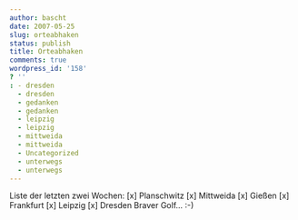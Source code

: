 ```yaml
---
author: bascht
date: 2007-05-25
slug: orteabhaken
status: publish
title: Orteabhaken
comments: true
wordpress_id: '158'
? ''
: - dresden
  - dresden
  - gedanken
  - gedanken
  - leipzig
  - leipzig
  - mittweida
  - mittweida
  - Uncategorized
  - unterwegs
  - unterwegs
---
```


Liste der letzten zwei Wochen: [x] Planschwitz [x] Mittweida [x]
Gießen [x] Frankfurt [x] Leipzig [x] Dresden Braver Golf... :-)


